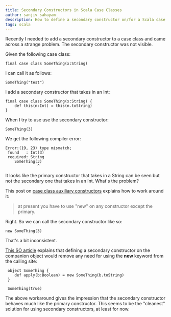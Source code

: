```yaml
---
title: Secondary Constructors in Scala Case Classes
author: sanjiv sahayam
description: How to define a secondary constructor on/for a Scala case class.
tags: scala
---
```


Recently I needed to add a secondary constructor to a case class and came across a strange problem. The secondary constructor was not visible.

Given the following case class:

```{.scala}
final case class SomeThing(x:String)
```

I can call it as follows:

```{.scala}
SomeThing("test")
```

I add a secondary constructor that takes in an Int:

```{.scala}
final case class SomeThing(x:String) {
    def this(n:Int) = this(n.toString)
}
```
When I try to use use the secondary constructor:

```{.scala}
SomeThing(3)
```

We get the following compiler error:

```{.terminal}
Error:(19, 23) type mismatch;
 found   : Int(3)
 required: String
    SomeThing(3)
              ^
```

It looks like the primary constructor that takes in a String can be seen but not the secondary one that takes in an Int. What's the problem?

This post on [case class auxiliary constructors](http://www.scala-lang.org/old/node/976) explains how to work around it:

> at present you have to use "new" on any constructor except the primary.

Right. So we can call the secondary constructor like so:

```{.scala}
new SomeThing(3)
```

That's a bit inconsistent.

[This SO article](http://stackoverflow.com/questions/2400794/overload-constructor-for-scalas-case-classes) explains that defining a secondary constructor on the companion object would remove any need for using the __new__ keyword from the calling site:

```{.scala}
 object SomeThing {
    def apply(b:Boolean) = new SomeThing(b.toString)
 }

 SomeThing(true)
```

The above workaround gives the impression that the secondary constructor behaves much like the primary constructor. This seems to be the "cleanest" solution for using secondary constructors, at least for now.
